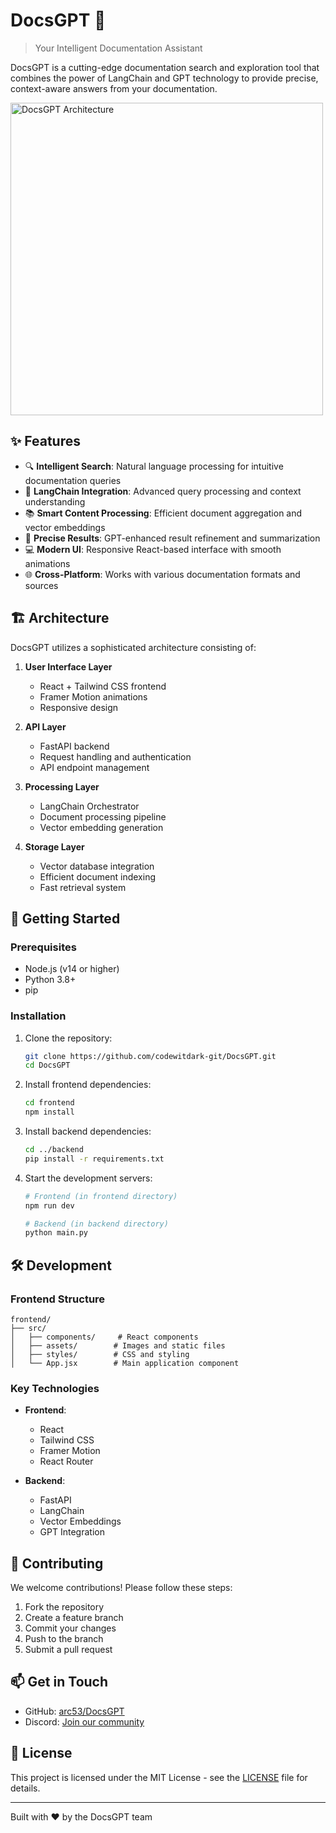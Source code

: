 # DocsGPT 🚀

> Your Intelligent Documentation Assistant

DocsGPT is a cutting-edge documentation search and exploration tool that combines the power of LangChain and GPT technology to provide precise, context-aware answers from your documentation.

<img src="frontend/src/assets/architecture.png" alt="DocsGPT Architecture" style="width:500px;height:auto;">

## ✨ Features

- 🔍 **Intelligent Search**: Natural language processing for intuitive documentation queries
- 🤖 **LangChain Integration**: Advanced query processing and context understanding
- 📚 **Smart Content Processing**: Efficient document aggregation and vector embeddings
- 🎯 **Precise Results**: GPT-enhanced result refinement and summarization
- 💻 **Modern UI**: Responsive React-based interface with smooth animations
- 🌐 **Cross-Platform**: Works with various documentation formats and sources

## 🏗️ Architecture


DocsGPT utilizes a sophisticated architecture consisting of:

1. **User Interface Layer**
   - React + Tailwind CSS frontend
   - Framer Motion animations
   - Responsive design

2. **API Layer**
   - FastAPI backend
   - Request handling and authentication
   - API endpoint management

3. **Processing Layer**
   - LangChain Orchestrator
   - Document processing pipeline
   - Vector embedding generation

4. **Storage Layer**
   - Vector database integration
   - Efficient document indexing
   - Fast retrieval system

## 🚀 Getting Started

### Prerequisites

- Node.js (v14 or higher)
- Python 3.8+
- pip

### Installation

1. Clone the repository:
   ```bash
   git clone https://github.com/codewitdark-git/DocsGPT.git
   cd DocsGPT
   ```

2. Install frontend dependencies:
   ```bash
   cd frontend
   npm install
   ```

3. Install backend dependencies:
   ```bash
   cd ../backend
   pip install -r requirements.txt
   ```

4. Start the development servers:
   ```bash
   # Frontend (in frontend directory)
   npm run dev

   # Backend (in backend directory)
   python main.py
   ```

## 🛠️ Development

### Frontend Structure

```
frontend/
├── src/
│   ├── components/     # React components
│   ├── assets/        # Images and static files
│   ├── styles/        # CSS and styling
│   └── App.jsx        # Main application component
```

### Key Technologies

- **Frontend**:
  - React
  - Tailwind CSS
  - Framer Motion
  - React Router

- **Backend**:
  - FastAPI
  - LangChain
  - Vector Embeddings
  - GPT Integration

## 🤝 Contributing

We welcome contributions! Please follow these steps:

1. Fork the repository
2. Create a feature branch
3. Commit your changes
4. Push to the branch
5. Submit a pull request

## 📫 Get in Touch

- GitHub: [arc53/DocsGPT](https://github.com/arc53/DocsGPT)
- Discord: [Join our community](https://discord.gg/n5BX5cqWqp)

## 📝 License

This project is licensed under the MIT License - see the [LICENSE](LICENSE) file for details.

---

Built with ❤️ by the DocsGPT team
